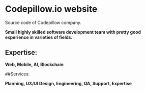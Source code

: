# Codepillow.io website

Source code of Codepillow company. 

**Small highly skilled software development team with pretty good experience in varieties of fields.**

## Expertise:

**Web, Mobile, AI, Blockchain**

##Services:

**Planning, UX/UI Design, Engineering, QA, Support, Expertise**
